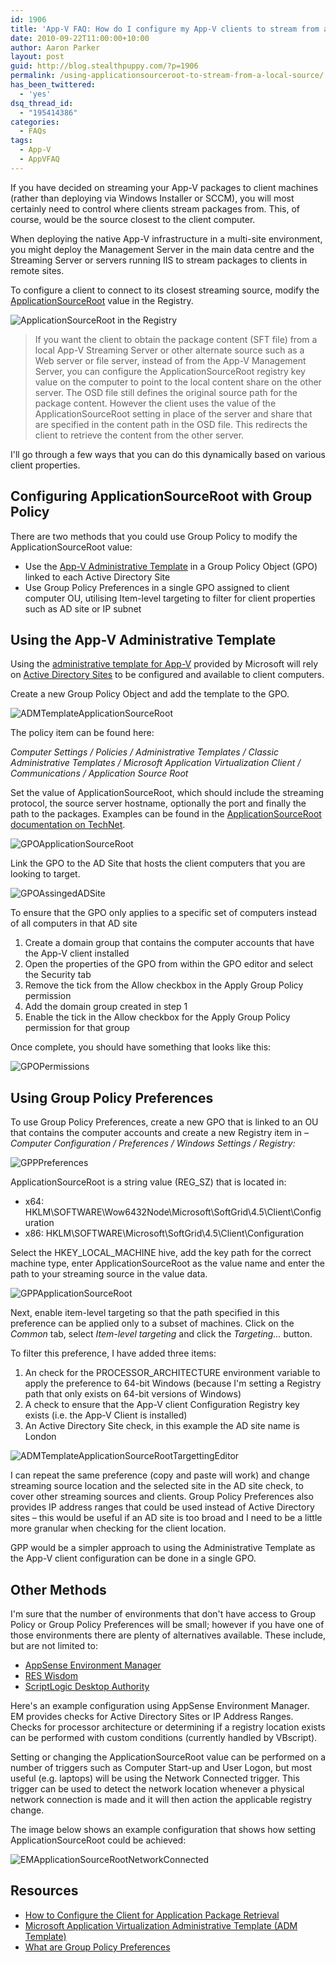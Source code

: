 ```yaml
---
id: 1906
title: 'App-V FAQ: How do I configure my App-V clients to stream from a local source?'
date: 2010-09-22T11:00:00+10:00
author: Aaron Parker
layout: post
guid: http://blog.stealthpuppy.com/?p=1906
permalink: /using-applicationsourceroot-to-stream-from-a-local-source/
has_been_twittered:
  - 'yes'
dsq_thread_id:
  - "195414386"
categories:
  - FAQs
tags:
  - App-V
  - AppVFAQ
---
```

If you have decided on streaming your App-V packages to client machines (rather than deploying via Windows Installer or SCCM), you will most certainly need to control where clients stream packages from. This, of course, would be the source closest to the client computer.

When deploying the native App-V infrastructure in a multi-site environment, you might deploy the Management Server in the main data centre and the Streaming Server or servers running IIS to stream packages to clients in remote sites.

To configure a client to connect to its closest streaming source, modify the [ApplicationSourceRoot](http://technet.microsoft.com/en-us/library/cc843817.aspx) value in the Registry.

![ApplicationSourceRoot in the Registry](http://stealthpuppy.com/media/2010/08/RegistryApplicationSourceRoot.png "ApplicationSourceRoot in the Registry")

> If you want the client to obtain the package content (SFT file) from a local App-V Streaming Server or other alternate source such as a Web server or file server, instead of from the App-V Management Server, you can configure the ApplicationSourceRoot registry key value on the computer to point to the local content share on the other server. The OSD file still defines the original source path for the package content. However the client uses the value of the ApplicationSourceRoot setting in place of the server and share that are specified in the content path in the OSD file. This redirects the client to retrieve the content from the other server.

I'll go through a few ways that you can do this dynamically based on various client properties.

## Configuring ApplicationSourceRoot with Group Policy

There are two methods that you could use Group Policy to modify the ApplicationSourceRoot value:

* Use the [App-V Administrative Template](http://stealthpuppy.com/deployment/app-v-faq-14-can-i-configure-the-app-v-client-via-group-policy) in a Group Policy Object (GPO) linked to each Active Directory Site
* Use Group Policy Preferences in a single GPO assigned to client computer OU, utilising Item-level targeting to filter for client properties such as AD site or IP subnet

## Using the App-V Administrative Template

Using the [administrative template for App-V](http://www.microsoft.com/downloads/details.aspx?displaylang=en&FamilyID=67cdf9d2-7e8e-4d76-a552-fd82dbbff9bc) provided by Microsoft will rely on [Active Directory Sites](http://technet.microsoft.com/en-us/library/cc731907.aspx) to be configured and available to client computers.

Create a new Group Policy Object and add the template to the GPO.

![ADMTemplateApplicationSourceRoot](http://stealthpuppy.com/media/2010/09/ADMTemplateApplicationSourceRoot.png)

The policy item can be found here:

_Computer Settings / Policies / Administrative Templates / Classic Administrative Templates / Microsoft Application Virtualization Client / Communications / Application Source Root_

Set the value of ApplicationSourceRoot, which should include the streaming protocol, the source server hostname, optionally the port and finally the path to the packages. Examples can be found in the [ApplicationSourceRoot documentation on TechNet](http://technet.microsoft.com/en-us/library/cc843817.aspx).

![GPOApplicationSourceRoot](http://stealthpuppy.com/media/2010/09/GPOApplicationSourceRoot.png)

Link the GPO to the AD Site that hosts the client computers that you are looking to target.

![GPOAssingedADSite](http://stealthpuppy.com/media/2010/09/GPOAssingedADSite.png)

To ensure that the GPO only applies to a specific set of computers instead of all computers in that AD site

  1. Create a domain group that contains the computer accounts that have the App-V client installed
  2. Open the properties of the GPO from within the GPO editor and select the Security tab
  3. Remove the tick from the Allow checkbox in the Apply Group Policy permission
  4. Add the domain group created in step 1
  5. Enable the tick in the Allow checkbox for the Apply Group Policy permission for that group

Once complete, you should have something that looks like this:

![GPOPermissions](http://stealthpuppy.com/media/2010/09/GPOPermissions.png)

## Using Group Policy Preferences

To use Group Policy Preferences, create a new GPO that is linked to an OU that contains the computer accounts and create a new Registry item in – _Computer Configuration / Preferences / Windows Settings / Registry:_

![GPPPreferences](http://stealthpuppy.com/media/2010/09/GPPPreferences.png)

ApplicationSourceRoot is a string value (REG_SZ) that is located in:

* x64: HKLM\SOFTWARE\Wow6432Node\Microsoft\SoftGrid\4.5\Client\Configuration
* x86: HKLM\SOFTWARE\Microsoft\SoftGrid\4.5\Client\Configuration

Select the HKEY\_LOCAL\_MACHINE hive, add the key path for the correct machine type, enter ApplicationSourceRoot as the value name and enter the path to your streaming source in the value data.

![GPPApplicationSourceRoot](http://stealthpuppy.com/media/2010/09/GPPApplicationSourceRoot.png)

Next, enable item-level targeting so that the path specified in this preference can be applied only to a subset of machines. Click on the _Common_ tab, select _Item-level targeting_ and click the _Targeting..._ button.

To filter this preference, I have added three items:

  1. An check for the PROCESSOR_ARCHITECTURE environment variable to apply the preference to 64-bit Windows (because I'm setting a Registry path that only exists on 64-bit versions of Windows)
  2. A check to ensure that the App-V client Configuration Registry key exists (i.e. the App-V Client is installed)
  3. An Active Directory Site check, in this example the AD site name is London

![ADMTemplateApplicationSourceRootTargettingEditor](http://stealthpuppy.com/media/2010/09/ADMTemplateApplicationSourceRootTargettingEditor.png)

I can repeat the same preference (copy and paste will work) and change streaming source location and the selected site in the AD site check, to cover other streaming sources and clients. Group Policy Preferences also provides IP address ranges that could be used instead of Active Directory sites – this would be useful if an AD site is too broad and I need to be a little more granular when checking for the client location.

GPP would be a simpler approach to using the Administrative Template as the App-V client configuration can be done in a single GPO.

## Other Methods

I'm sure that the number of environments that don't have access to Group Policy or Group Policy Preferences will be small; however if you have one of those environments there are plenty of alternatives available. These include, but are not limited to:

* [AppSense Environment Manager](http://www.appsense.com/products/environmentmanager/)
* [RES Wisdom](http://www.ressoftware.com/pm-products.aspx?PageID=72)
* [ScriptLogic Desktop Authority](http://www.scriptlogic.com/products/desktopauthority/)

Here's an example configuration using AppSense Environment Manager.  EM provides checks for Active Directory Sites or IP Address Ranges. Checks for processor architecture or determining if a registry location exists can be performed with custom conditions (currently handled by VBscript).

Setting or changing the ApplicationSourceRoot value can be performed on a number of triggers such as Computer Start-up and User Logon, but most useful (e.g. laptops) will be using the Network Connected trigger. This trigger can be used to detect the network location whenever a physical network connection is made and it will then action the applicable registry change.

The image below shows an example configuration that shows how setting ApplicationSourceRoot could be achieved:

![EMApplicationSourceRootNetworkConnected](http://stealthpuppy.com/media/2010/09/EMApplicationSourceRootNetworkConnected.png)

## Resources

* [How to Configure the Client for Application Package Retrieval](http://technet.microsoft.com/en-us/library/cc843817.aspx)
* [Microsoft Application Virtualization Administrative Template (ADM Template)](http://www.microsoft.com/downloads/details.aspx?displaylang=en&FamilyID=67cdf9d2-7e8e-4d76-a552-fd82dbbff9bc)
* [What are Group Policy Preferences](http://www.grouppolicy.biz/2010/03/what-are-group-policy-preferences/)
